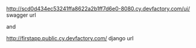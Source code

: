 http://scd0d434ec53241ffa8622a2b1ff7d6e0-8080.cy.devfactory.com/ui/ swagger url

and 


http://firstapp.public.cy.devfactory.com/ django url
